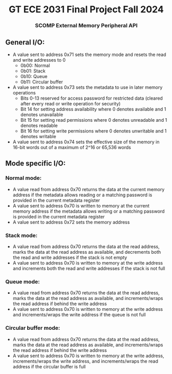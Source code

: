 <h1 align="center">GT ECE 2031 Final Project Fall 2024</h1>
<h3 align="center">SCOMP External Memory Peripheral API</h3>

## General I/O:
* A value sent to address 0x71 sets the memory mode and resets the read and write addresses to 0
    * 0b00: Normal
    * 0b01: Stack
    * 0b10: Queue
    * 0b11: Circular buffer
* A value sent to address 0x73 sets the metadata to use in later memory operations
    * Bits 0-13 reserved for access password for restricted data (cleared after every read or write operation for security)
    * Bit 14 for setting address availability where 0 denotes available and 1 denotes unavailable
    * Bit 15 for setting read permissions where 0 denotes unreadable and 1 denotes readable
    * Bit 16 for setting write permissions where 0 denotes unwritable and 1 denotes writable
* A value sent to address 0x74 sets the effective size of the memory in 16-bit words out of a maximum of 2^16 or 65,536 words

## Mode specific I/O:

### Normal mode:
* A value read from address 0x70 returns the data at the current memory address if the metadata allows reading or a matching password is provided in the current metadata register
* A value sent to address 0x70 is written to memory at the current memory address if the metadata allows writing or a matching password is provided in the current metadata register
* A value sent to address 0x72 sets the memory address

### Stack mode:
* A value read from address 0x70 returns the data at the read address, marks the data at the read address as available, and decrements both the read and write addresses if the stack is not empty
* A value sent to address 0x70 is written to memory at the write address and increments both the read and write addresses if the stack is not full

### Queue mode:
* A value read from address 0x70 returns the data at the read address, marks the data at the read address as available, and increments/wraps the read address if behind the write address
* A value sent to address 0x70 is written to memory at the write address and increments/wraps the write address if the queue is not full

### Circular buffer mode:
* A value read from address 0x70 returns the data at the read address, marks the data at the read address as available, and increments/wraps the read address if behind the write address
* A value sent to address 0x70 is written to memory at the write address, increments/wraps the write address, and increments/wraps the read address if the circular buffer is full